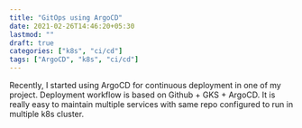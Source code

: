 ```yaml
---
title: "GitOps using ArgoCD"
date: 2021-02-26T14:46:20+05:30
lastmod: ""
draft: true
categories: ["k8s", "ci/cd"]
tags: ["ArgoCD", "k8s", "ci/cd"]
---
```


Recently, I started using ArgoCD for continuous deployment in one of my project. Deployment workflow is based on Github + GKS + ArgoCD.
It is really easy to maintain multiple services with same repo configured to run in multiple k8s cluster.
